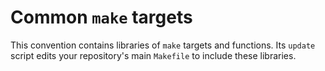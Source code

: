 # Common `make` targets

This convention contains libraries of `make` targets and functions. Its
`update` script edits your repository's main `Makefile` to include these
libraries.
